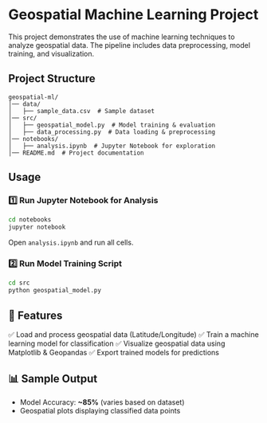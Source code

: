 # Geospatial Machine Learning Project

This project demonstrates the use of machine learning techniques to analyze geospatial data. The pipeline includes data preprocessing, model training, and visualization.

## Project Structure
```
geospatial-ml/
│── data/
│   ├── sample_data.csv  # Sample dataset
│── src/
│   ├── geospatial_model.py  # Model training & evaluation
│   ├── data_processing.py  # Data loading & preprocessing
│── notebooks/
│   ├── analysis.ipynb  # Jupyter Notebook for exploration
│── README.md  # Project documentation
```


## Usage
### 1️⃣ Run Jupyter Notebook for Analysis
```bash
cd notebooks
jupyter notebook
```
Open `analysis.ipynb` and run all cells.

### 2️⃣ Run Model Training Script
```bash
cd src
python geospatial_model.py
```

## 📌 Features
✅ Load and process geospatial data (Latitude/Longitude)
✅ Train a machine learning model for classification
✅ Visualize geospatial data using Matplotlib & Geopandas
✅ Export trained models for predictions

## 📊 Sample Output
- Model Accuracy: **~85%** (varies based on dataset)
- Geospatial plots displaying classified data points
